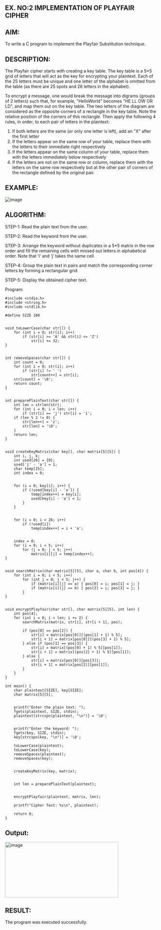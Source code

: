 ## EX. NO:2 IMPLEMENTATION OF PLAYFAIR CIPHER

 

## AIM:
 

 

To write a C program to implement the Playfair Substitution technique.

## DESCRIPTION:

The Playfair cipher starts with creating a key table. The key table is a 5×5 grid of letters that will act as the key for encrypting your plaintext. Each of the 25 letters must be unique and one letter of the alphabet is omitted from the table (as there are 25 spots and 26 letters in the alphabet).

To encrypt a message, one would break the message into digrams (groups of 2 letters) such that, for example, "HelloWorld" becomes "HE LL OW OR LD", and map them out on the key table. The two letters of the diagram are considered as the opposite corners of a rectangle in the key table. Note the relative position of the corners of this rectangle. Then apply the following 4 rules, in order, to each pair of letters in the plaintext:
1.	If both letters are the same (or only one letter is left), add an "X" after the first letter
2.	If the letters appear on the same row of your table, replace them with the letters to their immediate right respectively
3.	If the letters appear on the same column of your table, replace them with the letters immediately below respectively
4.	If the letters are not on the same row or column, replace them with the letters on the same row respectively but at the other pair of corners of the rectangle defined by the original pair.
   
## EXAMPLE:

![image](https://github.com/Hemamanigandan/EX-NO-2-/assets/149653568/e6858d4f-b122-42ba-acdb-db18ec2e9675)

 

## ALGORITHM:

STEP-1: Read the plain text from the user.

STEP-2: Read the keyword from the user.

STEP-3: Arrange the keyword without duplicates in a 5*5 matrix in the row order and fill the remaining cells with missed out letters in alphabetical order. Note that ‘i’ and ‘j’ takes the same cell.

STEP-4: Group the plain text in pairs and match the corresponding corner letters by forming a rectangular grid.

STEP-5: Display the obtained cipher text.




Program:

```
#include <stdio.h>
#include <string.h>
#include <stdlib.h>

#define SIZE 100


void toLowerCase(char str[]) {
    for (int i = 0; str[i]; i++)
        if (str[i] >= 'A' && str[i] <= 'Z')
            str[i] += 32;
}


int removeSpaces(char str[]) {
    int count = 0;
    for (int i = 0; str[i]; i++)
        if (str[i] != ' ')
            str[count++] = str[i];
    str[count] = '\0';
    return count;
}


int preparePlainText(char str[]) {
    int len = strlen(str);
    for (int i = 0; i < len; i++)
        if (str[i] == 'j') str[i] = 'i';
    if (len % 2 != 0) {
        str[len++] = 'z'; 
        str[len] = '\0';
    }
    return len;
}


void createKeyMatrix(char key[], char matrix[5][5]) {
    int i, j, k;
    int used[26] = {0}; 
    used['j' - 'a'] = 1; 
    char temp[25];
    int index = 0;

  
    for (i = 0; key[i]; i++) {
        if (!used[key[i] - 'a']) {
            temp[index++] = key[i];
            used[key[i] - 'a'] = 1;
        }
    }

 
    for (i = 0; i < 26; i++)
        if (!used[i])
            temp[index++] = i + 'a';

  
    index = 0;
    for (i = 0; i < 5; i++)
        for (j = 0; j < 5; j++)
            matrix[i][j] = temp[index++];
}


void searchMatrix(char matrix[5][5], char a, char b, int pos[4]) {
    for (int i = 0; i < 5; i++)
        for (int j = 0; j < 5; j++) {
            if (matrix[i][j] == a) { pos[0] = i; pos[1] = j; }
            if (matrix[i][j] == b) { pos[2] = i; pos[3] = j; }
        }
}


void encryptPlayfair(char str[], char matrix[5][5], int len) {
    int pos[4];
    for (int i = 0; i < len; i += 2) {
        searchMatrix(matrix, str[i], str[i + 1], pos);

        if (pos[0] == pos[2]) { 
            str[i] = matrix[pos[0]][(pos[1] + 1) % 5];
            str[i + 1] = matrix[pos[0]][(pos[3] + 1) % 5];
        } else if (pos[1] == pos[3]) { 
            str[i] = matrix[(pos[0] + 1) % 5][pos[1]];
            str[i + 1] = matrix[(pos[2] + 1) % 5][pos[1]];
        } else { 
            str[i] = matrix[pos[0]][pos[3]];
            str[i + 1] = matrix[pos[2]][pos[1]];
        }
    }
}

int main() {
    char plaintext[SIZE], key[SIZE];
    char matrix[5][5];

  
    printf("Enter the plain text: ");
    fgets(plaintext, SIZE, stdin);
    plaintext[strcspn(plaintext, "\n")] = '\0'; 

   
    printf("Enter the keyword: ");
    fgets(key, SIZE, stdin);
    key[strcspn(key, "\n")] = '\0';

    toLowerCase(plaintext);
    toLowerCase(key);
    removeSpaces(plaintext);
    removeSpaces(key);


    createKeyMatrix(key, matrix);

  
    int len = preparePlainText(plaintext);

  
    encryptPlayfair(plaintext, matrix, len);

    printf("Cipher Text: %s\n", plaintext);

    return 0;
}
```



## Output:

<img width="373" height="183" alt="image" src="https://github.com/user-attachments/assets/39098941-3f55-4c3b-b64f-107a0138310f" />

## RESULT:

The program was executed successfully.
